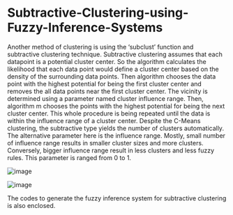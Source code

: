 # Subtractive-Clustering-using-Fuzzy-Inference-Systems
Another method of clustering is using the ‘subclust’ function and subtractive clustering technique. Subtractive clustering assumes that each datapoint is a potential cluster center. So the algorithm calculates the likelihood that each data point would define a cluster center based on the density of the surrounding data points. Then algorithm chooses the data point with the highest potential for being the first cluster center and removes the all data points near the first cluster center. The vicinity is determined using a parameter named cluster influence range. Then, algorithm m chooses the points with the highest potential for being the next cluster center. This whole procedure is being repeated until the data is within the influence range of a cluster center. Despite the C-Means clustering, the subtractive type yields the number of clusters automatically. The alternative parameter here is the influence range. Mostly, small number of influence range results in smaller cluster sizes and more clusters. Conversely, bigger influence range result in less clusters and less fuzzy rules. This parameter is ranged from 0 to 1. 

![image](https://user-images.githubusercontent.com/61955953/156658222-bff201f9-f6db-4263-9b6f-b83a80742c3b.png)

![image](https://user-images.githubusercontent.com/61955953/156658253-5c95af3e-2cfe-4f37-9193-329a00514e6d.png)

The codes to generate the fuzzy inference system for subtractive clustering is also enclosed. 
